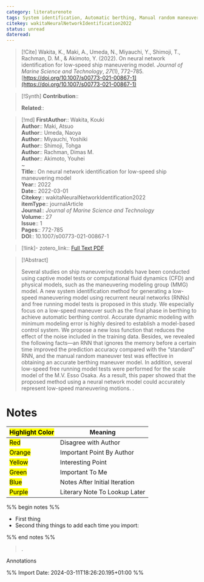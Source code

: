 ```yaml
---
category: literaturenote
tags: System identification, Automatic berthing, Manual random maneuver, Recurrent neural network, paper4
citekey: wakitaNeuralNetworkIdentification2022
status: unread
dateread:
---
```


> [!Cite]
> Wakita, K., Maki, A., Umeda, N., Miyauchi, Y., Shimoji, T., Rachman, D. M., & Akimoto, Y. (2022). On neural network identification for low-speed ship maneuvering model. _Journal of Marine Science and Technology_, _27_(1), 772–785. [https://doi.org/10.1007/s00773-021-00867-1](https://doi.org/10.1007/s00773-021-00867-1)

>[!Synth]
>**Contribution**:: 
>
>**Related**:: 
>

>[!md]
> **FirstAuthor**:: Wakita, Kouki  
> **Author**:: Maki, Atsuo  
> **Author**:: Umeda, Naoya  
> **Author**:: Miyauchi, Yoshiki  
> **Author**:: Shimoji, Tohga  
> **Author**:: Rachman, Dimas M.  
> **Author**:: Akimoto, Youhei  
~    
> **Title**:: On neural network identification for low-speed ship maneuvering model  
> **Year**:: 2022  
> **Date**:: 2022-03-01  
> **Citekey**:: wakitaNeuralNetworkIdentification2022  
> **itemType**:: journalArticle  
> **Journal**:: *Journal of Marine Science and Technology*  
> **Volume**:: 27  
> **Issue**:: 1   
> **Pages**:: 772-785  
> **DOI**:: 10.1007/s00773-021-00867-1    

> [!link]-
> zotero_link:: [Full Text PDF](zotero://select/library/items/KTKIY4NG)


> [!Abstract]
>
> Several studies on ship maneuvering models have been conducted using captive model tests or computational fluid dynamics (CFD) and physical models, such as the maneuvering modeling group (MMG) model. A new system identification method for generating a low-speed maneuvering model using recurrent neural networks (RNNs) and free running model tests is proposed in this study. We especially focus on a low-speed maneuver such as the final phase in berthing to achieve automatic berthing control. Accurate dynamic modeling with minimum modeling error is highly desired to establish a model-based control system. We propose a new loss function that reduces the effect of the noise included in the training data. Besides, we revealed the following facts—an RNN that ignores the memory before a certain time improved the prediction accuracy compared with the “standard” RNN, and the manual random maneuver test was effective in obtaining an accurate berthing maneuver model. In addition, several low-speed free running model tests were performed for the scale model of the M.V. Esso Osaka. As a result, this paper showed that the proposed method using a neural network model could accurately represent low-speed maneuvering motions.
>.
> 
# Notes

| <mark class="hltr-grey">Highlight Color</mark> | Meaning                       |
| ---------------------------------------------- | ----------------------------- |
| <mark class="hltr-red">Red</mark>              | Disagree with Author          |
| <mark class="hltr-orange">Orange</mark>        | Important Point By Author     |
| <mark class="hltr-yellow">Yellow</mark>        | Interesting Point             |
| <mark class="hltr-green">Green</mark>          | Important To Me               |
| <mark class="hltr-blue">Blue</mark>            | Notes After Initial Iteration |
| <mark class="hltr-purple">Purple</mark>        | Literary Note To Lookup Later |

%% begin notes %%
- First thing
- Second thing
things to add each time you import:

%% end notes %%

>.
 
 Annotations


%% Import Date: 2024-03-11T18:26:20.195+01:00 %%
